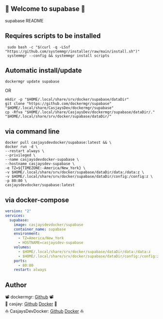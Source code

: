 ## 👋 Welcome to supabase 🚀  

supabase README  
  
  
## Requires scripts to be installed  

```shell
 sudo bash -c "$(curl -q -LSsf "https://github.com/systemmgr/installer/raw/main/install.sh")"
 systemmgr --config && systemmgr install scripts  
```

## Automatic install/update  

```shell
dockermgr update supabase
```

OR

```shell
mkdir -p "$HOME/.local/share/srv/docker/supabase/dataDir"
git clone "https://github.com/dockermgr/supabase" "$HOME/.local/share/CasjaysDev/dockermgr/supabase"
cp -Rfva "$HOME/.local/share/CasjaysDev/dockermgr/supabase/dataDir/." "$HOME/.local/share/srv/docker/supabase/dataDir/"
```

## via command line  

```shell
docker pull casjaysdevdocker/supabase:latest && \
docker run -d \
--restart always \
--privileged \
--name casjaysdevdocker-supabase \
--hostname casjaysdev-supabase \
-e TZ=${TIMEZONE:-America/New_York} \
-v $HOME/.local/share/srv/docker/supabase/dataDir/data:/data:z \
-v $HOME/.local/share/srv/docker/supabase/dataDir/config:/config:z \
-p 80:80 \
casjaysdevdocker/supabase:latest
```

## via docker-compose  

```yaml
version: "2"
services:
  supabase:
    image: casjaysdevdocker/supabase
    container_name: supabase
    environment:
      - TZ=America/New_York
      - HOSTNAME=casjaysdev-supabase
    volumes:
      - $HOME/.local/share/srv/docker/supabase/dataDir/data:/data:z
      - $HOME/.local/share/srv/docker/supabase/dataDir/config:/config:z
    ports:
      - 80:80
    restart: always
```

## Author  

📽 dockermgr: [Github](https://github.com/dockermgr) 📽  
🤖 casjay: [Github](https://github.com/casjay) [Docker](https://hub.docker.com/r/casjay) 🤖  
⛵ CasjaysDevDocker: [Github](https://github.com/casjaysdevdocker) [Docker](https://hub.docker.com/r/casjaysdevdocker) ⛵  
